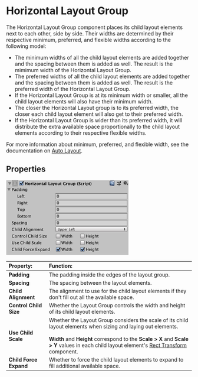 # Horizontal Layout Group

The Horizontal Layout Group component places its child layout elements next to each other, side by side. Their widths are determined by their respective minimum, preferred, and flexible widths according to the following model:

* The minimum widths of all the child layout elements are added together and the spacing between them is added as well. The result is the mimimum width of the Horizontal Layout Group.
* The preferred widths of all the child layout elements are added together and the spacing between them is added as well. The result is the preferred width of the Horizontal Layout Group.
* If the Horizontal Layout Group is at its minimum width or smaller, all the child layout elements will also have their minimum width.
* The closer the Horizontal Layout group is to its preferred width, the closer each child layout element will also get to their preferred width.
* If the Horizontal Layout Group is wider than its preferred width, it will distribute the extra available space proportionally to the child layout elements according to their respective flexible widths.

For more information about minimum, preferred, and flexible width, see the documentation on [Auto Layout](UIAutoLayout.md).

## Properties

![](images/UI_HorizontalLayoutGroupInspector.png)

|**Property:** |**Function:** |
|:---|:---|
|**Padding** |The padding inside the edges of the layout group. |
|**Spacing** |The spacing between the layout elements. |
|**Child Alignment** |The alignment to use for the child layout elements if they don't fill out all the available space. |
|**Control Child Size** |Whether the Layout Group controls the width and height of its child layout elements.|
|**Use Child Scale** |Whether the Layout Group considers the scale of its child layout elements when sizing and laying out elements. <br/><br/> **Width** and **Height**  correspond to the **Scale > X** and **Scale > Y** values in each child layout element's [Rect Transform](class-RectTransform.md) component.|
|**Child Force Expand** |Whether to force the child layout elements to expand to fill additional available space. |
